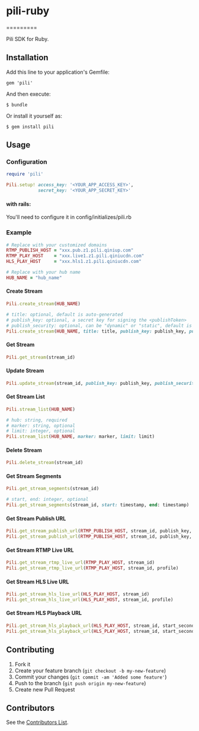 # pili-ruby
=========

Pili SDK for Ruby.

## Installation

Add this line to your application's Gemfile:

    gem 'pili'

And then execute:

    $ bundle

Or install it yourself as:

    $ gem install pili

## Usage

### Configuration

```ruby
require 'pili'

Pili.setup! access_key: '<YOUR_APP_ACCESS_KEY>', 
			secret_key: '<YOUR_APP_SECRET_KEY>'
```
	
#### with rails:

You'll need to configure it in config/initializes/pili.rb


### Example

```ruby
# Replace with your customized domains
RTMP_PUBLISH_HOST = "xxx.pub.z1.pili.qiniup.com"
RTMP_PLAY_HOST 	  = "xxx.live1.z1.pili.qiniucdn.com"
HLS_PLAY_HOST     = "xxx.hls1.z1.pili.qiniucdn.com"

# Replace with your hub name
HUB_NAME = "hub_name"
```


#### Create Stream

```ruby
Pili.create_stream(HUB_NAME)

# title: optional, default is auto-generated
# publish_key: optional, a secret key for signing the <publishToken>
# publish_security: optional, can be "dynamic" or "static", default is "dynamic"
Pili.create_stream(HUB_NAME, title: title, publish_key: publish_key, publish_security: publish_security)
```

#### Get Stream

```ruby
Pili.get_stream(stream_id)
```
	
#### Update Stream

```ruby
Pili.update_stream(stream_id, publish_key: publish_key, publish_security: publish_security)
```
	
#### Get Stream List

```ruby
Pili.stream_list(HUB_NAME)

# hub: string, required
# marker: string, optional
# limit: integer, optional
Pili.stream_list(HUB_NAME, marker: marker, limit: limit)
```

#### Delete Stream

```ruby
Pili.delete_stream(stream_id)
```
	
#### Get Stream Segments

```ruby
Pili.get_stream_segments(stream_id)
```

```ruby
# start, end: integer, optional
Pili.get_stream_segments(stream_id, start: timestamp, end: timestamp)
```

#### Get Stream Publish URL

```ruby
Pili.get_stream_publish_url(RTMP_PUBLISH_HOST, stream_id, publish_key, publish_security)
Pili.get_stream_publish_url(RTMP_PUBLISH_HOST, stream_id, publish_key, publish_security, timestamp)
```
	
#### Get Stream RTMP Live URL

```ruby
Pili.get_stream_rtmp_live_url(RTMP_PLAY_HOST, stream_id)
Pili.get_stream_rtmp_live_url(RTMP_PLAY_HOST, stream_id, profile)
```

#### Get Stream HLS Live URL

```ruby
Pili.get_stream_hls_live_url(HLS_PLAY_HOST, stream_id)
Pili.get_stream_hls_live_url(HLS_PLAY_HOST, stream_id, profile)
```
	
#### Get Stream HLS Playback URL

```ruby
Pili.get_stream_hls_playback_url(HLS_PLAY_HOST, stream_id, start_second, end_second)
Pili.get_stream_hls_playback_url(HLS_PLAY_HOST, stream_id, start_second, end_second, profile)
```


## Contributing

1. Fork it
2. Create your feature branch (`git checkout -b my-new-feature`)
3. Commit your changes (`git commit -am 'Added some feature'`)
4. Push to the branch (`git push origin my-new-feature`)
5. Create new Pull Request

## Contributors

See the [Contributors List](https://github.com/pili-io/pili-sdk-ruby/graphs/contributors).
